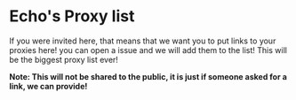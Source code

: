 # Echo's Proxy list

If you were invited here, that means that we want you to put links to your proxies here! you can open a issue and we will add them to the list! This will be the biggest proxy list ever!

**Note: This will not be shared to the public, it is just if someone asked for a link, we can provide!**
